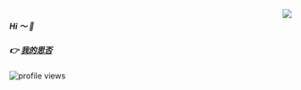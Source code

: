 <img align="right" src="https://github-readme-stats.vercel.app/api?username=booms21&show_icons=true&include_all_commits=true&count_private=true&include_all_commits=true&theme=graywhite&hide_border=true" />

##### Hi ～ 👋 

##### 👉  <a href="https://segmentfault.com/u/hello888">我的思否</a> 

![profile views](https://komarev.com/ghpvc/?username=booms21&style=plastic)
